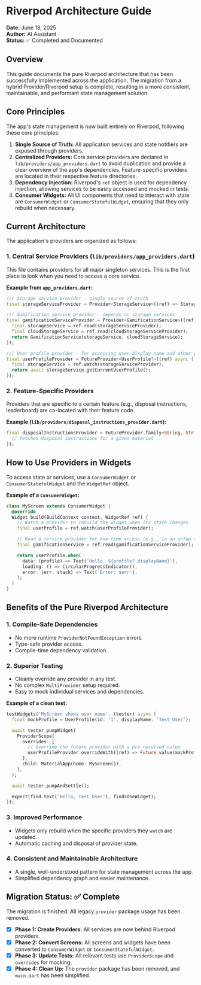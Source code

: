 # Riverpod Architecture Guide

**Date:** June 18, 2025  
**Author:** AI Assistant  
**Status:** ✅ Completed and Documented  

## Overview

This guide documents the pure Riverpod architecture that has been successfully implemented across the application. The migration from a hybrid Provider/Riverpod setup is complete, resulting in a more consistent, maintainable, and performant state management solution.

## Core Principles

The app's state management is now built entirely on Riverpod, following these core principles:

1. **Single Source of Truth:** All application services and state notifiers are exposed through providers.
2. **Centralized Providers:** Core service providers are declared in `lib/providers/app_providers.dart` to avoid duplication and provide a clear overview of the app's dependencies. Feature-specific providers are located in their respective feature directories.
3. **Dependency Injection:** Riverpod's `ref` object is used for dependency injection, allowing services to be easily accessed and mocked in tests.
4. **Consumer Widgets:** All UI components that need to interact with state are `ConsumerWidget` or `ConsumerStatefulWidget`, ensuring that they only rebuild when necessary.

## Current Architecture

The application's providers are organized as follows:

### 1. Central Service Providers (`lib/providers/app_providers.dart`)

This file contains providers for all major singleton services. This is the first place to look when you need to access a core service.

**Example from `app_providers.dart`:**

```dart
/// Storage service provider - single source of truth
final storageServiceProvider = Provider<StorageService>((ref) => StorageService());

/// Gamification service provider - depends on storage services
final gamificationServiceProvider = Provider<GamificationService>((ref) {
  final storageService = ref.read(storageServiceProvider);
  final cloudStorageService = ref.read(cloudStorageServiceProvider);
  return GamificationService(storageService, cloudStorageService);
});

/// User profile provider - for accessing user display name and other profile data
final userProfileProvider = FutureProvider<UserProfile?>((ref) async {
  final storageService = ref.watch(storageServiceProvider);
  return await storageService.getCurrentUserProfile();
});
```

### 2. Feature-Specific Providers

Providers that are specific to a certain feature (e.g., disposal instructions, leaderboard) are co-located with their feature code.

**Example (`lib/providers/disposal_instructions_provider.dart`):**

```dart
final disposalInstructionsProvider = FutureProvider.family<String, String>((ref, String material) async {
  // Fetches disposal instructions for a given material
});
```

## How to Use Providers in Widgets

To access state or services, use a `ConsumerWidget` or `ConsumerStatefulWidget` and the `WidgetRef` object.

**Example of a `ConsumerWidget`:**

```dart
class MyScreen extends ConsumerWidget {
  @override
  Widget build(BuildContext context, WidgetRef ref) {
    // Watch a provider to rebuild the widget when its state changes
    final userProfile = ref.watch(userProfileProvider);

    // Read a service provider for one-time access (e.g., in an onTap callback)
    final gamificationService = ref.read(gamificationServiceProvider);

    return userProfile.when(
      data: (profile) => Text('Hello, ${profile?.displayName}'),
      loading: () => CircularProgressIndicator(),
      error: (err, stack) => Text('Error: $err'),
    );
  }
}
```

## Benefits of the Pure Riverpod Architecture

### 1. **Compile-Safe Dependencies**

- No more runtime `ProviderNotFoundException` errors.
- Type-safe provider access.
- Compile-time dependency validation.

### 2. **Superior Testing**

- Cleanly override any provider in any test.
- No complex `MultiProvider` setup required.
- Easy to mock individual services and dependencies.

**Example of a clean test:**

```dart
testWidgets('MyScreen shows user name', (tester) async {
  final mockProfile = UserProfile(id: '1', displayName: 'Test User');

  await tester.pumpWidget(
    ProviderScope(
      overrides: [
        // Override the future provider with a pre-resolved value
        userProfileProvider.overrideWith((ref) => Future.value(mockProfile)),
      ],
      child: MaterialApp(home: MyScreen()),
    ),
  );

  await tester.pumpAndSettle();

  expect(find.text('Hello, Test User'), findsOneWidget);
});
```

### 3. **Improved Performance**

- Widgets only rebuild when the specific providers they `watch` are updated.
- Automatic caching and disposal of provider state.

### 4. **Consistent and Maintainable Architecture**

- A single, well-understood pattern for state management across the app.
- Simplified dependency graph and easier maintenance.

## Migration Status: ✅ Complete

The migration is finished. All legacy `provider` package usage has been removed.

- [x] **Phase 1: Create Providers:** All services are now behind Riverpod providers.
- [x] **Phase 2: Convert Screens:** All screens and widgets have been converted to `ConsumerWidget` or `ConsumerStatefulWidget`.
- [x] **Phase 3: Update Tests:** All relevant tests use `ProviderScope` and `overrides` for mocking.
- [x] **Phase 4: Clean Up:** The `provider` package has been removed, and `main.dart` has been simplified.

